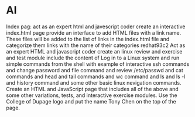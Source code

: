 # AI
Index pag:
act as an expert html and javescript coder create an interactive index.html page provide an interface to add HTML files with a link name. These files will be added to the list of links in the index.html file and categorize them links with the name of their categories
redhat93c2
Act as an expert HTML and javascript coder create an linux review and exercise and test module include the content of Log in to a Linux system and run simple commands from the shell with example of interactive ssh commands and change password and file command and review /etc/passwd and cat commands and head and tail commands and wc command and ls and ls -l and history command and some other basic linux nevigation commands.  Create an HTML and JavaScript page that includes all of the above and some other variations, tests, and interactive exercise modules. Use the College of Dupage logo and put the name Tony Chen on the top of the page.
